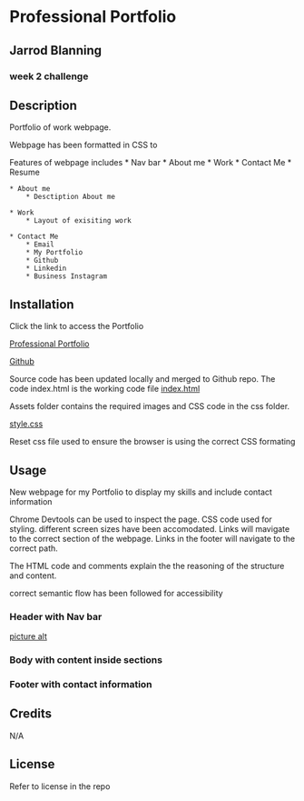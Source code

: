 # Professional Portfolio
## Jarrod Blanning

### week 2 challenge

## Description

Portfolio of work webpage. 

Webpage has been formatted in CSS to 

Features of webpage includes 
    * Nav bar 
        * About me
        * Work
        * Contact Me 
        * Resume
    
    * About me 
        * Desctiption About me 

    * Work 
        * Layout of exisiting work 

    * Contact Me
        * Email
        * My Portfolio
        * Github
        * Linkedin
        * Business Instagram


## Installation

Click the link to access the Portfolio 

[Professional Portfolio](https://jarrodbb.github.io/Professional-Portfolio-Jarrod-Blanning/)

[Github](https://github.com/jarrodbb/Professional-Portfolio-Jarrod-Blanning)

Source code has been updated locally and merged to Github repo. The code index.html is the working code file
[index.html](https://github.com/jarrodbb/Professional-Portfolio-Jarrod-Blanning/blob/main/index.html)

Assets folder contains the required images and CSS code in the css folder. 

[style.css](https://github.com/jarrodbb/Professional-Portfolio-Jarrod-Blanning/blob/main/assets/CSS/style.css)

Reset css file used to ensure the browser is using the correct CSS formating 

## Usage

New webpage for my Portfolio to display my skills and include contact information 

Chrome Devtools can be used to inspect the page. CSS code used for styling. different screen sizes have been accomodated. Links will mavigate to the correct section of the webpage. Links in the footer will navigate to the correct path.

The HTML code and comments explain the the reasoning of the structure and content.

correct semantic flow has been followed for accessibility 


### Header with Nav bar
[picture alt](../images/background.JPG "Title is optional")
### Body with content inside sections  

### Footer with contact information

## Credits

N/A

## License

Refer to license in the repo


